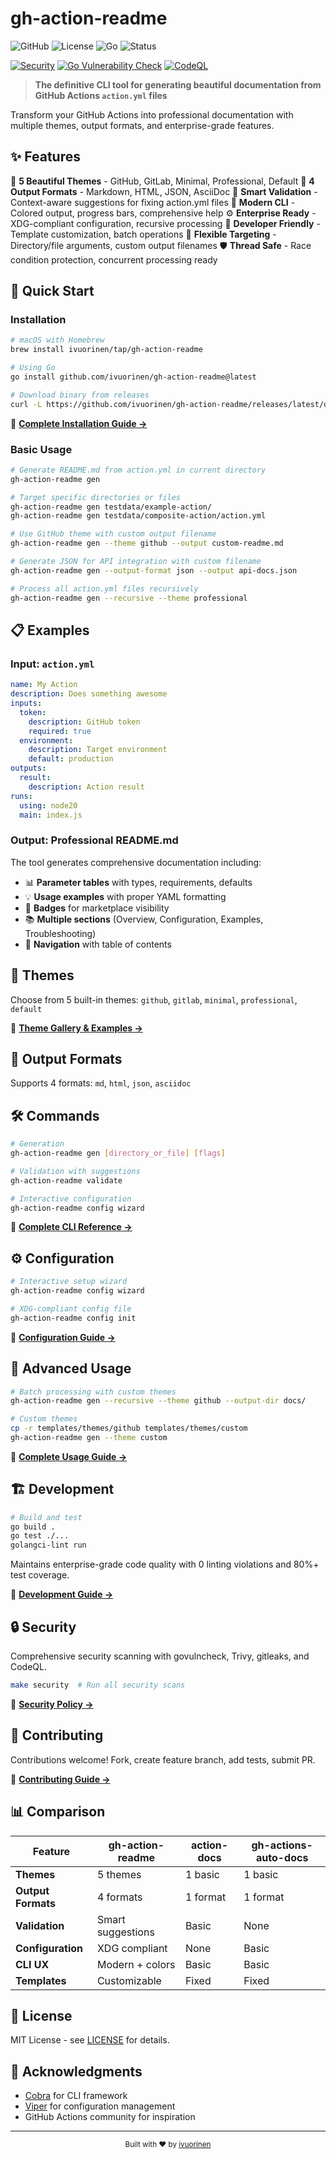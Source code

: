 # gh-action-readme

![GitHub](https://img.shields.io/badge/GitHub%20Action-Documentation%20Generator-blue)
![License](https://img.shields.io/badge/license-MIT-green)
![Go](https://img.shields.io/badge/Go-1.24+-00ADD8)
![Status](https://img.shields.io/badge/status-production%20ready-brightgreen)

[![Security](https://img.shields.io/badge/security-hardened-brightgreen)](docs/security.md)
[![Go Vulnerability Check](https://github.com/ivuorinen/gh-action-readme/actions/workflows/security.yml/badge.svg)](https://github.com/ivuorinen/gh-action-readme/actions/workflows/security.yml)
[![CodeQL](https://github.com/ivuorinen/gh-action-readme/actions/workflows/codeql.yml/badge.svg)](https://github.com/ivuorinen/gh-action-readme/actions/workflows/codeql.yml)

> **The definitive CLI tool for generating beautiful documentation from GitHub Actions `action.yml` files**

Transform your GitHub Actions into professional documentation with multiple themes, output formats, and enterprise-grade features.

## ✨ Features

🎨 **5 Beautiful Themes** - GitHub, GitLab, Minimal, Professional, Default
📄 **4 Output Formats** - Markdown, HTML, JSON, AsciiDoc
🎯 **Smart Validation** - Context-aware suggestions for fixing action.yml files
🚀 **Modern CLI** - Colored output, progress bars, comprehensive help
⚙️ **Enterprise Ready** - XDG-compliant configuration, recursive processing
🔧 **Developer Friendly** - Template customization, batch operations
📁 **Flexible Targeting** - Directory/file arguments, custom output filenames
🛡️ **Thread Safe** - Race condition protection, concurrent processing ready

## 🚀 Quick Start

### Installation

```bash
# macOS with Homebrew
brew install ivuorinen/tap/gh-action-readme

# Using Go
go install github.com/ivuorinen/gh-action-readme@latest

# Download binary from releases
curl -L https://github.com/ivuorinen/gh-action-readme/releases/latest/download/gh-action-readme_Linux_x86_64.tar.gz | tar -xz
```

📖 **[Complete Installation Guide →](docs/installation.md)**

### Basic Usage

```bash
# Generate README.md from action.yml in current directory
gh-action-readme gen

# Target specific directories or files
gh-action-readme gen testdata/example-action/
gh-action-readme gen testdata/composite-action/action.yml

# Use GitHub theme with custom output filename
gh-action-readme gen --theme github --output custom-readme.md

# Generate JSON for API integration with custom filename
gh-action-readme gen --output-format json --output api-docs.json

# Process all action.yml files recursively
gh-action-readme gen --recursive --theme professional
```

## 📋 Examples

### Input: `action.yml`

```yaml
name: My Action
description: Does something awesome
inputs:
  token:
    description: GitHub token
    required: true
  environment:
    description: Target environment
    default: production
outputs:
  result:
    description: Action result
runs:
  using: node20
  main: index.js
```

### Output: Professional README.md

The tool generates comprehensive documentation including:

- 📊 **Parameter tables** with types, requirements, defaults
- 💡 **Usage examples** with proper YAML formatting
- 🎨 **Badges** for marketplace visibility
- 📚 **Multiple sections** (Overview, Configuration, Examples, Troubleshooting)
- 🔗 **Navigation** with table of contents

## 🎨 Themes

Choose from 5 built-in themes: `github`, `gitlab`, `minimal`, `professional`, `default`

📖 **[Theme Gallery & Examples →](docs/themes.md)**

## 📄 Output Formats

Supports 4 formats: `md`, `html`, `json`, `asciidoc`

## 🛠️ Commands

```bash
# Generation
gh-action-readme gen [directory_or_file] [flags]

# Validation with suggestions
gh-action-readme validate

# Interactive configuration
gh-action-readme config wizard
```

📖 **[Complete CLI Reference →](docs/api.md)**

## ⚙️ Configuration

```bash
# Interactive setup wizard
gh-action-readme config wizard

# XDG-compliant config file
gh-action-readme config init
```

📖 **[Configuration Guide →](docs/configuration.md)**

## 🎯 Advanced Usage

```bash
# Batch processing with custom themes
gh-action-readme gen --recursive --theme github --output-dir docs/

# Custom themes
cp -r templates/themes/github templates/themes/custom
gh-action-readme gen --theme custom
```

📖 **[Complete Usage Guide →](docs/usage.md)**

## 🏗️ Development

```bash
# Build and test
go build .
go test ./...
golangci-lint run
```

Maintains enterprise-grade code quality with 0 linting violations and 80%+ test coverage.

📖 **[Development Guide →](docs/development.md)**

## 🔒 Security

Comprehensive security scanning with govulncheck, Trivy, gitleaks, and CodeQL.

```bash
make security  # Run all security scans
```

📖 **[Security Policy →](docs/security.md)**

## 🤝 Contributing

Contributions welcome! Fork, create feature branch, add tests, submit PR.

📖 **[Contributing Guide →](CONTRIBUTING.md)**

## 📊 Comparison

| Feature | gh-action-readme | action-docs | gh-actions-auto-docs |
|---------|------------------|-------------|----------------------|
| **Themes** | 5 themes | 1 basic | 1 basic |
| **Output Formats** | 4 formats | 1 format | 1 format |
| **Validation** | Smart suggestions | Basic | None |
| **Configuration** | XDG compliant | None | Basic |
| **CLI UX** | Modern + colors | Basic | Basic |
| **Templates** | Customizable | Fixed | Fixed |

## 📄 License

MIT License - see [LICENSE](LICENSE) for details.

## 🙏 Acknowledgments

- [Cobra](https://github.com/spf13/cobra) for CLI framework
- [Viper](https://github.com/spf13/viper) for configuration management
- GitHub Actions community for inspiration

---

<div align="center">
  <sub>Built with ❤️ by <a href="https://github.com/ivuorinen">ivuorinen</a></sub>
</div>
